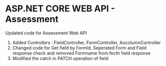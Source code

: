 # ASP.NET CORE WEB API - Assessment 
Updated code for Assessment Web API
1. Added Controllers : FieldController, FormController, AocolumnController
2. Changed code for Get field by FormId, Seperated Form and Field response check and removed Formname from fecth field response
3. Modified the catch in PATCH operation of field




